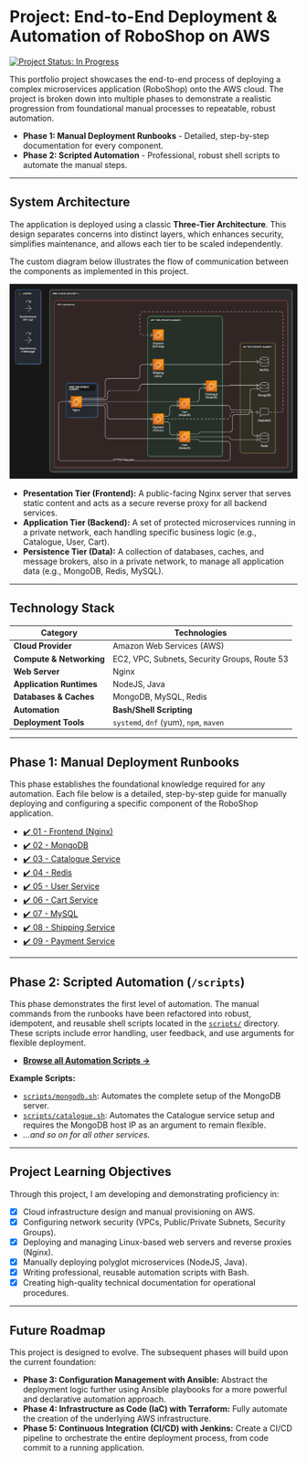 # Project: End-to-End Deployment & Automation of RoboShop on AWS

[![Project Status: In Progress](https://img.shields.io/badge/status-in_progress-yellow.svg)](https://github.com/Sarthakx67/RoboShop-Documentation/)

This portfolio project showcases the end-to-end process of deploying a complex microservices application (RoboShop) onto the AWS cloud. The project is broken down into multiple phases to demonstrate a realistic progression from foundational manual processes to repeatable, robust automation.

*   **Phase 1: Manual Deployment Runbooks** - Detailed, step-by-step documentation for every component.
*   **Phase 2: Scripted Automation** - Professional, robust shell scripts to automate the manual steps.

---

## System Architecture

The application is deployed using a classic **Three-Tier Architecture**. This design separates concerns into distinct layers, which enhances security, simplifies maintenance, and allows each tier to be scaled independently.

The custom diagram below illustrates the flow of communication between the components as implemented in this project.

<!-- This relative path points to the image inside your 'assets' folder -->
![RoboShop Architecture Diagram](./assets/roboshop-architecture.png)

*   **Presentation Tier (Frontend):** A public-facing Nginx server that serves static content and acts as a secure reverse proxy for all backend services.
*   **Application Tier (Backend):** A set of protected microservices running in a private network, each handling specific business logic (e.g., Catalogue, User, Cart).
*   **Persistence Tier (Data):** A collection of databases, caches, and message brokers, also in a private network, to manage all application data (e.g., MongoDB, Redis, MySQL).

---

## Technology Stack

| Category                  | Technologies                                      |
|---------------------------|---------------------------------------------------|
| **Cloud Provider**        | Amazon Web Services (AWS)                         |
| **Compute & Networking**  | EC2, VPC, Subnets, Security Groups, Route 53      |
| **Web Server**            | Nginx                                             |
| **Application Runtimes**  | NodeJS, Java                                      |
| **Databases & Caches**    | MongoDB, MySQL, Redis                             |
| **Automation**            | **Bash/Shell Scripting**                          |
| **Deployment Tools**      | `systemd`, `dnf` (yum), `npm`, `maven`            |

---

## Phase 1: Manual Deployment Runbooks

This phase establishes the foundational knowledge required for any automation. Each file below is a detailed, step-by-step guide for manually deploying and configuring a specific component of the RoboShop application.

*   [✔️ 01 - Frontend (Nginx)](./01-Frontend.md)
*   [✔️ 02 - MongoDB](./02-MongoDB.md)
*   [✔️ 03 - Catalogue Service](./03-Catalogue.md)
*   [✔️ 04 - Redis](./04-Redis.md)
*   [✔️ 05 - User Service](./05-User.md)
*   [✔️ 06 - Cart Service](./06-Cart.md)
*   [✔️ 07 - MySQL](./07-MySQL.md)
*   [✔️ 08 - Shipping Service](./08-Shipping.md)
*   [✔️ 09 - Payment Service](./09-Payment.md)

---

## Phase 2: Scripted Automation (`/scripts`)

This phase demonstrates the first level of automation. The manual commands from the runbooks have been refactored into robust, idempotent, and reusable shell scripts located in the [`scripts/`](./scripts/) directory. These scripts include error handling, user feedback, and use arguments for flexible deployment.

*   [**Browse all Automation Scripts →**](./scripts/)

**Example Scripts:**
*   [`scripts/mongodb.sh`](./scripts/mongodb.sh): Automates the complete setup of the MongoDB server.
*   [`scripts/catalogue.sh`](./scripts/catalogue.sh): Automates the Catalogue service setup and requires the MongoDB host IP as an argument to remain flexible.
*   *...and so on for all other services.*

---

## Project Learning Objectives

Through this project, I am developing and demonstrating proficiency in:

-   [x] Cloud infrastructure design and manual provisioning on AWS.
-   [x] Configuring network security (VPCs, Public/Private Subnets, Security Groups).
-   [x] Deploying and managing Linux-based web servers and reverse proxies (Nginx).
-   [x] Manually deploying polyglot microservices (NodeJS, Java).
-   [x] Writing professional, reusable automation scripts with Bash.
-   [x] Creating high-quality technical documentation for operational procedures.

---

## Future Roadmap

This project is designed to evolve. The subsequent phases will build upon the current foundation:

*   **Phase 3: Configuration Management with Ansible:** Abstract the deployment logic further using Ansible playbooks for a more powerful and declarative automation approach.
*   **Phase 4: Infrastructure as Code (IaC) with Terraform:** Fully automate the creation of the underlying AWS infrastructure.
*   **Phase 5: Continuous Integration (CI/CD) with Jenkins:** Create a CI/CD pipeline to orchestrate the entire deployment process, from code commit to a running application.